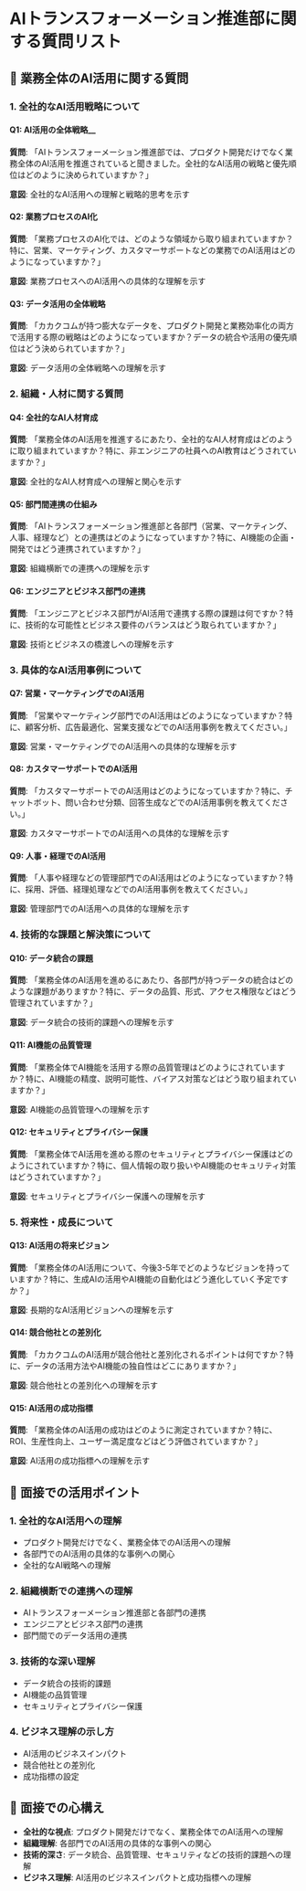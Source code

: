# AIトランスフォーメーション推進部に関する質問リスト

## 🎯 業務全体のAI活用に関する質問

### 1. **全社的なAI活用戦略について**

#### Q1: AI活用の全体戦略__
**質問**: 「AIトランスフォーメーション推進部では、プロダクト開発だけでなく業務全体のAI活用を推進されていると聞きました。全社的なAI活用の戦略と優先順位はどのように決められていますか？」

**意図**: 全社的なAI活用への理解と戦略的思考を示す

#### Q2: 業務プロセスのAI化
**質問**: 「業務プロセスのAI化では、どのような領域から取り組まれていますか？特に、営業、マーケティング、カスタマーサポートなどの業務でのAI活用はどのようになっていますか？」

**意図**: 業務プロセスへのAI活用への具体的な理解を示す

#### Q3: データ活用の全体戦略
**質問**: 「カカクコムが持つ膨大なデータを、プロダクト開発と業務効率化の両方で活用する際の戦略はどのようになっていますか？データの統合や活用の優先順位はどう決められていますか？」

**意図**: データ活用の全体戦略への理解を示す

### 2. **組織・人材に関する質問**

#### Q4: 全社的なAI人材育成
**質問**: 「業務全体のAI活用を推進するにあたり、全社的なAI人材育成はどのように取り組まれていますか？特に、非エンジニアの社員へのAI教育はどうされていますか？」

**意図**: 全社的なAI人材育成への理解と関心を示す

#### Q5: 部門間連携の仕組み
**質問**: 「AIトランスフォーメーション推進部と各部門（営業、マーケティング、人事、経理など）との連携はどのようになっていますか？特に、AI機能の企画・開発ではどう連携されていますか？」

**意図**: 組織横断での連携への理解を示す

#### Q6: エンジニアとビジネス部門の連携
**質問**: 「エンジニアとビジネス部門がAI活用で連携する際の課題は何ですか？特に、技術的な可能性とビジネス要件のバランスはどう取られていますか？」

**意図**: 技術とビジネスの橋渡しへの理解を示す

### 3. **具体的なAI活用事例について**

#### Q7: 営業・マーケティングでのAI活用
**質問**: 「営業やマーケティング部門でのAI活用はどのようになっていますか？特に、顧客分析、広告最適化、営業支援などでのAI活用事例を教えてください。」

**意図**: 営業・マーケティングでのAI活用への具体的な理解を示す

#### Q8: カスタマーサポートでのAI活用
**質問**: 「カスタマーサポートでのAI活用はどのようになっていますか？特に、チャットボット、問い合わせ分類、回答生成などでのAI活用事例を教えてください。」

**意図**: カスタマーサポートでのAI活用への具体的な理解を示す

#### Q9: 人事・経理でのAI活用
**質問**: 「人事や経理などの管理部門でのAI活用はどのようになっていますか？特に、採用、評価、経理処理などでのAI活用事例を教えてください。」

**意図**: 管理部門でのAI活用への具体的な理解を示す

### 4. **技術的な課題と解決策について**

#### Q10: データ統合の課題
**質問**: 「業務全体のAI活用を進めるにあたり、各部門が持つデータの統合はどのような課題がありますか？特に、データの品質、形式、アクセス権限などはどう管理されていますか？」

**意図**: データ統合の技術的課題への理解を示す

#### Q11: AI機能の品質管理
**質問**: 「業務全体でAI機能を活用する際の品質管理はどのようにされていますか？特に、AI機能の精度、説明可能性、バイアス対策などはどう取り組まれていますか？」

**意図**: AI機能の品質管理への理解を示す

#### Q12: セキュリティとプライバシー保護
**質問**: 「業務全体でAI活用を進める際のセキュリティとプライバシー保護はどのようにされていますか？特に、個人情報の取り扱いやAI機能のセキュリティ対策はどうされていますか？」

**意図**: セキュリティとプライバシー保護への理解を示す

### 5. **将来性・成長について**

#### Q13: AI活用の将来ビジョン
**質問**: 「業務全体のAI活用について、今後3-5年でどのようなビジョンを持っていますか？特に、生成AIの活用やAI機能の自動化はどう進化していく予定ですか？」

**意図**: 長期的なAI活用ビジョンへの理解を示す

#### Q14: 競合他社との差別化
**質問**: 「カカクコムのAI活用が競合他社と差別化されるポイントは何ですか？特に、データの活用方法やAI機能の独自性はどこにありますか？」

**意図**: 競合他社との差別化への理解を示す

#### Q15: AI活用の成功指標
**質問**: 「業務全体のAI活用の成功はどのように測定されていますか？特に、ROI、生産性向上、ユーザー満足度などはどう評価されていますか？」

**意図**: AI活用の成功指標への理解を示す

## 🎯 面接での活用ポイント

### 1. **全社的なAI活用への理解**
- プロダクト開発だけでなく、業務全体でのAI活用への理解
- 各部門でのAI活用の具体的な事例への関心
- 全社的なAI戦略への理解

### 2. **組織横断での連携への理解**
- AIトランスフォーメーション推進部と各部門の連携
- エンジニアとビジネス部門の連携
- 部門間でのデータ活用の連携

### 3. **技術的な深い理解**
- データ統合の技術的課題
- AI機能の品質管理
- セキュリティとプライバシー保護

### 4. **ビジネス理解の示し方**
- AI活用のビジネスインパクト
- 競合他社との差別化
- 成功指標の設定

## 📝 面接での心構え

- **全社的な視点**: プロダクト開発だけでなく、業務全体でのAI活用への理解
- **組織理解**: 各部門でのAI活用の具体的な事例への関心
- **技術的深さ**: データ統合、品質管理、セキュリティなどの技術的課題への理解
- **ビジネス理解**: AI活用のビジネスインパクトと成功指標への理解












